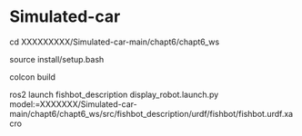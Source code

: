 # Simulated-car

cd XXXXXXXXX/Simulated-car-main/chapt6/chapt6_ws

source install/setup.bash

colcon build

ros2 launch fishbot_description display_robot.launch.py model:=XXXXXXX/Simulated-car-main/chapt6/chapt6_ws/src/fishbot_description/urdf/fishbot/fishbot.urdf.xacro
